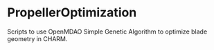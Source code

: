 # PropellerOptimization
Scripts to use OpenMDAO Simple Genetic Algorithm to optimize blade geometry in CHARM.
